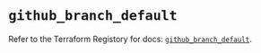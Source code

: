 # `github_branch_default`

Refer to the Terraform Registory for docs: [`github_branch_default`](https://registry.terraform.io/providers/integrations/github/5.37.0/docs/resources/branch_default).
